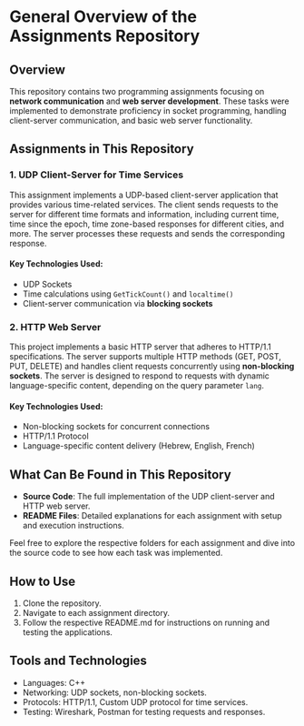 # General Overview of the Assignments Repository

## Overview
This repository contains two programming assignments focusing on **network communication** and **web server development**. These tasks were implemented to demonstrate proficiency in socket programming, handling client-server communication, and basic web server functionality.

## Assignments in This Repository

### 1. UDP Client-Server for Time Services
This assignment implements a UDP-based client-server application that provides various time-related services. The client sends requests to the server for different time formats and information, including current time, time since the epoch, time zone-based responses for different cities, and more. The server processes these requests and sends the corresponding response.

#### Key Technologies Used:
- UDP Sockets
- Time calculations using `GetTickCount()` and `localtime()`
- Client-server communication via **blocking sockets**

### 2. HTTP Web Server
This project implements a basic HTTP server that adheres to HTTP/1.1 specifications. The server supports multiple HTTP methods (GET, POST, PUT, DELETE) and handles client requests concurrently using **non-blocking sockets**. The server is designed to respond to requests with dynamic language-specific content, depending on the query parameter `lang`.

#### Key Technologies Used:
- Non-blocking sockets for concurrent connections
- HTTP/1.1 Protocol
- Language-specific content delivery (Hebrew, English, French)

## What Can Be Found in This Repository
- **Source Code**: The full implementation of the UDP client-server and HTTP web server.
- **README Files**: Detailed explanations for each assignment with setup and execution instructions.
  
Feel free to explore the respective folders for each assignment and dive into the source code to see how each task was implemented.

## How to Use
1. Clone the repository.
2. Navigate to each assignment directory.
3. Follow the respective README.md for instructions on running and testing the applications.

## Tools and Technologies
- Languages: C++
- Networking: UDP sockets, non-blocking sockets.
- Protocols: HTTP/1.1, Custom UDP protocol for time services.
- Testing: Wireshark, Postman for testing requests and responses.
